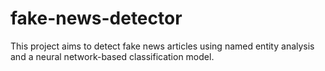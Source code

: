 # fake-news-detector
 This project aims to detect fake news articles using named entity analysis and a neural network-based classification model.
